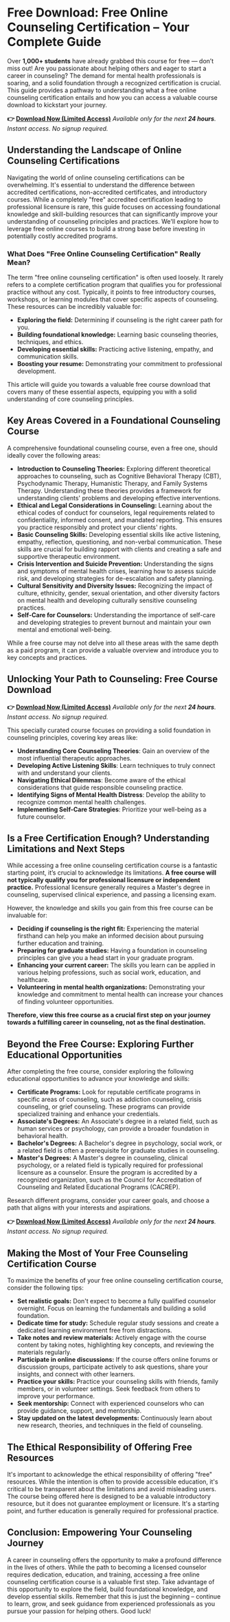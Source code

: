 # Free Download: Free Online Counseling Certification – Your Complete Guide

Over **1,000+ students** have already grabbed this course for free — don’t miss out!
Are you passionate about helping others and eager to start a career in counseling?  The demand for mental health professionals is soaring, and a solid foundation through a recognized certification is crucial.  This guide provides a pathway to understanding what a free online counseling certification entails and how you can access a valuable course download to kickstart your journey.

**👉 [Download Now (Limited Access)](https://udemywork.com/free-online-counseling-certification)**
_Available only for the next **24 hours**. Instant access. No signup required._

## Understanding the Landscape of Online Counseling Certifications

Navigating the world of online counseling certifications can be overwhelming. It's essential to understand the difference between accredited certifications, non-accredited certificates, and introductory courses. While a completely "free" accredited certification leading to professional licensure is rare, this guide focuses on accessing foundational knowledge and skill-building resources that can significantly improve your understanding of counseling principles and practices.  We'll explore how to leverage free online courses to build a strong base before investing in potentially costly accredited programs.

### What Does "Free Online Counseling Certification" Really Mean?

The term "free online counseling certification" is often used loosely. It rarely refers to a complete certification program that qualifies you for professional practice without any cost. Typically, it points to free introductory courses, workshops, or learning modules that cover specific aspects of counseling. These resources can be incredibly valuable for:

*   **Exploring the field:** Determining if counseling is the right career path for you.
*   **Building foundational knowledge:** Learning basic counseling theories, techniques, and ethics.
*   **Developing essential skills:** Practicing active listening, empathy, and communication skills.
*   **Boosting your resume:** Demonstrating your commitment to professional development.

This article will guide you towards a valuable free course download that covers many of these essential aspects, equipping you with a solid understanding of core counseling principles.

## Key Areas Covered in a Foundational Counseling Course

A comprehensive foundational counseling course, even a free one, should ideally cover the following areas:

*   **Introduction to Counseling Theories:** Exploring different theoretical approaches to counseling, such as Cognitive Behavioral Therapy (CBT), Psychodynamic Therapy, Humanistic Therapy, and Family Systems Therapy. Understanding these theories provides a framework for understanding clients' problems and developing effective interventions.
*   **Ethical and Legal Considerations in Counseling:** Learning about the ethical codes of conduct for counselors, legal requirements related to confidentiality, informed consent, and mandated reporting. This ensures you practice responsibly and protect your clients' rights.
*   **Basic Counseling Skills:** Developing essential skills like active listening, empathy, reflection, questioning, and non-verbal communication. These skills are crucial for building rapport with clients and creating a safe and supportive therapeutic environment.
*   **Crisis Intervention and Suicide Prevention:** Understanding the signs and symptoms of mental health crises, learning how to assess suicide risk, and developing strategies for de-escalation and safety planning.
*   **Cultural Sensitivity and Diversity Issues:** Recognizing the impact of culture, ethnicity, gender, sexual orientation, and other diversity factors on mental health and developing culturally sensitive counseling practices.
*   **Self-Care for Counselors:** Understanding the importance of self-care and developing strategies to prevent burnout and maintain your own mental and emotional well-being.

While a free course may not delve into all these areas with the same depth as a paid program, it can provide a valuable overview and introduce you to key concepts and practices.

##  Unlocking Your Path to Counseling: Free Course Download

**👉 [Download Now (Limited Access)](https://udemywork.com/free-online-counseling-certification)**
_Available only for the next **24 hours**. Instant access. No signup required._

This specially curated course focuses on providing a solid foundation in counseling principles, covering key areas like:

*   **Understanding Core Counseling Theories**: Gain an overview of the most influential therapeutic approaches.
*   **Developing Active Listening Skills**: Learn techniques to truly connect with and understand your clients.
*   **Navigating Ethical Dilemmas**: Become aware of the ethical considerations that guide responsible counseling practice.
*   **Identifying Signs of Mental Health Distress**: Develop the ability to recognize common mental health challenges.
*   **Implementing Self-Care Strategies**: Prioritize your well-being as a future counselor.

## Is a Free Certification Enough? Understanding Limitations and Next Steps

While accessing a free online counseling certification course is a fantastic starting point, it’s crucial to acknowledge its limitations. **A free course will not typically qualify you for professional licensure or independent practice.**  Professional licensure generally requires a Master's degree in counseling, supervised clinical experience, and passing a licensing exam.

However, the knowledge and skills you gain from this free course can be invaluable for:

*   **Deciding if counseling is the right fit:** Experiencing the material firsthand can help you make an informed decision about pursuing further education and training.
*   **Preparing for graduate studies:**  Having a foundation in counseling principles can give you a head start in your graduate program.
*   **Enhancing your current career:** The skills you learn can be applied in various helping professions, such as social work, education, and healthcare.
*   **Volunteering in mental health organizations:**  Demonstrating your knowledge and commitment to mental health can increase your chances of finding volunteer opportunities.

**Therefore, view this free course as a crucial first step on your journey towards a fulfilling career in counseling, not as the final destination.**

## Beyond the Free Course: Exploring Further Educational Opportunities

After completing the free course, consider exploring the following educational opportunities to advance your knowledge and skills:

*   **Certificate Programs:** Look for reputable certificate programs in specific areas of counseling, such as addiction counseling, crisis counseling, or grief counseling. These programs can provide specialized training and enhance your credentials.
*   **Associate's Degrees:** An Associate's degree in a related field, such as human services or psychology, can provide a broader foundation in behavioral health.
*   **Bachelor's Degrees:** A Bachelor's degree in psychology, social work, or a related field is often a prerequisite for graduate studies in counseling.
*   **Master's Degrees:** A Master's degree in counseling, clinical psychology, or a related field is typically required for professional licensure as a counselor. Ensure the program is accredited by a recognized organization, such as the Council for Accreditation of Counseling and Related Educational Programs (CACREP).

Research different programs, consider your career goals, and choose a path that aligns with your interests and aspirations.

**👉 [Download Now (Limited Access)](https://udemywork.com/free-online-counseling-certification)**
_Available only for the next **24 hours**. Instant access. No signup required._

## Making the Most of Your Free Counseling Certification Course

To maximize the benefits of your free online counseling certification course, consider the following tips:

*   **Set realistic goals:**  Don't expect to become a fully qualified counselor overnight. Focus on learning the fundamentals and building a solid foundation.
*   **Dedicate time for study:**  Schedule regular study sessions and create a dedicated learning environment free from distractions.
*   **Take notes and review materials:**  Actively engage with the course content by taking notes, highlighting key concepts, and reviewing the materials regularly.
*   **Participate in online discussions:**  If the course offers online forums or discussion groups, participate actively to ask questions, share your insights, and connect with other learners.
*   **Practice your skills:**  Practice your counseling skills with friends, family members, or in volunteer settings. Seek feedback from others to improve your performance.
*   **Seek mentorship:**  Connect with experienced counselors who can provide guidance, support, and mentorship.
*   **Stay updated on the latest developments:**  Continuously learn about new research, theories, and techniques in the field of counseling.

##  The Ethical Responsibility of Offering Free Resources

It's important to acknowledge the ethical responsibility of offering "free" resources. While the intention is often to provide accessible education, it's critical to be transparent about the limitations and avoid misleading users.  The course being offered here is designed to be a valuable introductory resource, but it does not guarantee employment or licensure. It's a starting point, and further education is generally required for professional practice.

##  Conclusion: Empowering Your Counseling Journey

A career in counseling offers the opportunity to make a profound difference in the lives of others. While the path to becoming a licensed counselor requires dedication, education, and training, accessing a free online counseling certification course is a valuable first step. Take advantage of this opportunity to explore the field, build foundational knowledge, and develop essential skills. Remember that this is just the beginning – continue to learn, grow, and seek guidance from experienced professionals as you pursue your passion for helping others. Good luck!
